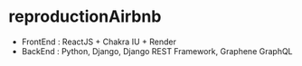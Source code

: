 # reproductionAirbnb

- FrontEnd : ReactJS + Chakra IU + Render
- BackEnd : Python, Django, Django REST Framework, Graphene GraphQL
